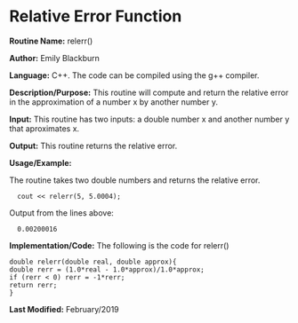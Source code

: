 # Relative Error Function

**Routine Name:**           relerr()

**Author:** Emily Blackburn

**Language:** C++. The code can be compiled using the g++ compiler.

**Description/Purpose:** This routine will compute and return the relative error in the approximation of a number x by another number y.

**Input:** This routine has two inputs: a double number x and another number y that aproximates x.

**Output:** This routine returns the relative error.

**Usage/Example:**

The routine takes two double numbers and returns the relative error. 

      cout << relerr(5, 5.0004);

Output from the lines above:

      0.00200016

**Implementation/Code:** The following is the code for relerr()

    double relerr(double real, double approx){
    double rerr = (1.0*real - 1.0*approx)/1.0*approx;
    if (rerr < 0) rerr = -1*rerr;
    return rerr;
    }

**Last Modified:** February/2019
